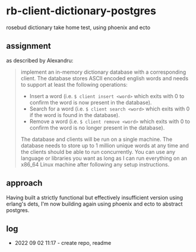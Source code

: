 # rb-client-dictionary-postgres
rosebud dictionary take home test, using phoenix and ecto

## assignment
as described by Alexandru:

> implement an in-memory dictionary database with a corresponding client. The database stores ASCII encoded english words and needs to support at least the following operations:
> - Insert a word (i.e. `$ client insert <word>` which exits with 0 to confirm the word is now present in the database).
> - Search for a word (i.e. `$ client search <word>` which exits with 0 if the word is found in the database).
> - Remove a word (i.e. `$ client remove <word>` which exits with 0 to confirm the word is no longer present in the database).
>
> The database and clients will be run on a single machine. The database needs to store up to 1 million unique words at any time and the clients should be able to run concurrently. You can use any language or libraries you want as long as I can run everything on an x86_64 Linux machine after following any setup instructions.

## approach
Having built a strictly functional but effectively insufficient version using erlang's dets, I'm now building again using phoenix and ecto to abstract postgres.

## log
- 2022 09 02 11:17 - create repo, readme
